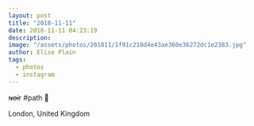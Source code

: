 ```yaml
---
layout: post
title: "2018-11-11"
date: 2018-11-11 04:23:19
description: 
image: "/assets/photos/201811/1f91c218d4e43ae360e36272dc1e2383.jpg"
author: Elise Plain
tags: 
  - photos
  - instagram
---
```


ɴ̶ᴏ̶ir  #path 🦏
<p></p>
London, United Kingdom
